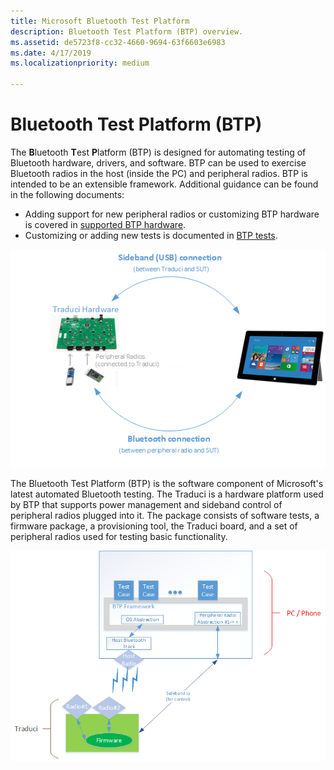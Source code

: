 ```yaml
---
title: Microsoft Bluetooth Test Platform
description: Bluetooth Test Platform (BTP) overview.
ms.assetid: de5723f8-cc32-4660-9694-63f6603e6983
ms.date: 4/17/2019
ms.localizationpriority: medium

---
```


# Bluetooth Test Platform (BTP)

The **B**luetooth **T**est **P**latform (BTP) is designed for automating testing of Bluetooth hardware, drivers, and software. BTP can be used to exercise Bluetooth radios in the host (inside the PC) and peripheral radios. BTP is intended to be an extensible framework. Additional guidance can be found in the following documents:

- Adding support for new peripheral radios or customizing BTP hardware is covered in [supported BTP hardware](testing-BTP-hw.md).
- Customizing or adding new tests is documented in [BTP tests](testing-BTP-Tests.md).

![Test Overview - Hardware View](images/btp-hwOverview.png)

The Bluetooth Test Platform (BTP) is the software component of Microsoft's latest automated Bluetooth testing. The Traduci is a hardware platform used by BTP that supports power management and sideband control of peripheral radios plugged into it. The package consists of software tests, a firmware package, a provisioning tool, the Traduci board, and a set of peripheral radios used for testing basic functionality.

![Test Overview - Software View](images/btp-swOverview.png)